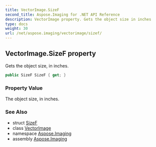 ```yaml
---
title: VectorImage.SizeF
second_title: Aspose.Imaging for .NET API Reference
description: VectorImage property. Gets the object size in inches
type: docs
weight: 30
url: /net/aspose.imaging/vectorimage/sizef/
---
```

## VectorImage.SizeF property

Gets the object size, in inches.

```csharp
public SizeF SizeF { get; }
```

### Property Value

The object size, in inches.

### See Also

* struct [SizeF](../../sizef/)
* class [VectorImage](../)
* namespace [Aspose.Imaging](../../vectorimage/)
* assembly [Aspose.Imaging](../../../)


